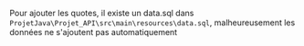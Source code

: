 Pour ajouter les quotes, il existe un data.sql dans 
`ProjetJava\Projet_API\src\main\resources\data.sql`, malheureusement les données ne s'ajoutent pas automatiquement 
